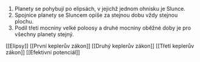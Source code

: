 1. Planety se pohybují po elipsách, v jejichž jednom ohnisku je Slunce. 
2. Spojnice planety se Sluncem opíše za stejnou dobu vždy stejnou plochu. 
3. Podíl třetí mocniny velké poloosy a druhé mocniny oběžné doby je pro všechny planety stejný.

[[Elipsy]]
[[První keplerův zákon]]
[[Druhý keplerův zákon]]
[[Třetí keplerův zákon]]
[[Efektivní potenciál]]